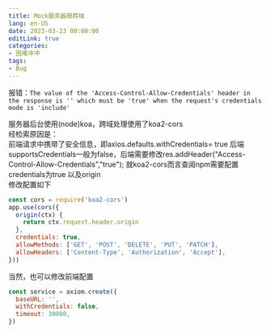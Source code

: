 ```yaml
---
title: Mock服务器报跨域
lang: en-US
date: 2023-03-23 00:00:00
editLink: true
categories: 
- 困难冲冲
tags: 
- Bug
---
```



报错：`The value of the 'Access-Control-Allow-Credentials' header in the response is '' which must be 'true' when the request's credentials mode is 'include'`

服务器后台使用(node)koa，跨域处理使用了koa2-cors  
经检索原因是：   
前端请求中携带了安全信息，即axios.defaults.withCredentials= true
后端supportsCredentials一般为false，后端需要修改res.addHeader("Access-Control-Allow-Credentials","true");
就koa2-cors而言查阅npm需要配置credentials为true
以及origin   
修改配置如下   

```js
const cors = require('koa2-cors')
app.use(cors({
  origin(ctx) {
    return ctx.request.header.origin
  },
  credentials: true,
  allowMethods: ['GET', 'POST', 'DELETE', 'PUT', 'PATCH'],
  allowHeaders: ['Content-Type', 'Authorization', 'Accept'],
}))
```
当然，也可以修改前端配置  

```js
const service = axiom.create({
  baseURL: '',
  withCredentials: false,
  timeout: 30000,
})
```
